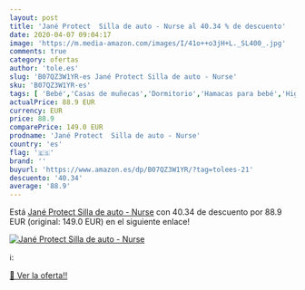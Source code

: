 ```yaml
---
layout: post
title: 'Jané Protect  Silla de auto - Nurse al 40.34 % de descuento'
date: 2020-04-07 09:04:17
image: 'https://m.media-amazon.com/images/I/41o++o3jH+L._SL400_.jpg'
comments: true
category: ofertas
author: 'tole.es'
slug: 'B07QZ3W1YR-es Jané Protect Silla de auto - Nurse'
sku: 'B07QZ3W1YR-es'
tags: [ 'Bebé','Casas de muñecas','Dormitorio','Hamacas para bebé','Higiene','Higiene y cuidado','Hogar y cocina','Juguetes','Juguetes y juegos','Kits de higiene','Moldes y bandejas para hielo','Muebles para bebé','Muñecas y accesorios','Seguridad','Utensilios de bar','Utensilios de cocina','Vigilabebés','jané', ]
actualPrice: 88.9 EUR
currency: EUR
price: 88.9
comparePrice: 149.0 EUR
prodname: 'Jané Protect  Silla de auto - Nurse'
country: 'es'
flag: '🇪🇸'
brand: ''
buyurl: 'https://www.amazon.es/dp/B07QZ3W1YR/?tag=tolees-21'
descuento: '40.34'
average: '88.9'
---
```


Está [Jané Protect  Silla de auto - Nurse](https://www.amazon.es/dp/B07QZ3W1YR/?tag=tolees-21) con 40.34 de descuento por 88.9 EUR (original: 149.0 EUR) en el siguiente enlace!

[![Jané Protect  Silla de auto - Nurse](https://m.media-amazon.com/images/I/41o++o3jH+L._SL400_.jpg)](https://www.amazon.es/dp/B07QZ3W1YR/?tag=tolees-21)

ℹ️:


[🛒 Ver la oferta!!](https://www.amazon.es/dp/B07QZ3W1YR/?tag=tolees-21)
